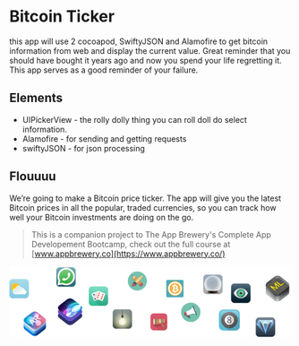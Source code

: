 
#  Bitcoin Ticker
  
  this app will use 2 cocoapod, SwiftyJSON and Alamofire to get bitcoin information from web and display the current value.
  Great reminder that you should have bought it years ago and now you spend your life regretting it. This app serves as a good reminder of your failure. 

## Elements 

* UIPickerView - the rolly dolly thing you can roll doll do select information. 
* Alamofire - for sending and getting requests
* swiftyJSON - for json processing

## Flouuuu



We’re going to make a Bitcoin price ticker. The app will give you the latest Bitcoin prices in all the popular, traded currencies, so you can track how well your Bitcoin investments are doing on the go.


>This is a companion project to The App Brewery's Complete App Developement Bootcamp, check out the full course at [www.appbrewery.co](https://www.appbrewery.co/)

![End Banner](Documentation/readme-end-banner.png)
